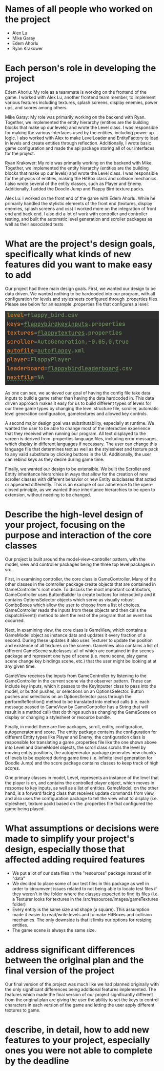 # Names of all people who worked on the project
  * Alex Lu
  * Mike Garay
  * Edem Ahorlu
  * Ryan Krakower

# Each person's role in developing the project

Edem Ahorlu: 
My role as a teammate is working on the frontend of the game.
I worked with Alex Lu, another frontend team member, to implement
various features including textures, splash screens, display enemies,
power ups, and scores among others.

Mike Garay:
My role was primarily working on the backend with Ryan.
Together, we implemented the entity hierarchy (entities are the building blocks
that make up our levels) and wrote the Level class. 
I was responsible for making the various interfaces used by the entities,
including power-up logic. I also worked with Alex to make LevelLoader and EntityFactory
to load in levels and create entities through reflection. Additionally,
I wrote basic game configuration and made the api package storing all of our interfaces for
the project.

Ryan Krakower:
My role was primarily working on the backend with Mike.
Together, we implemented the entity hierarchy (entities are the building blocks
that make up our levels) and wrote the Level class. 
I was responsible for the physics of entities, making the HitBox class and collision mechanics. 
I also wrote several of the entity classes, such as Player and Enemy. 
Additionally, I added the Doodle Jump and Flappy Bird texture packs.

Alex Lu: 
I worked on the front end of the game with Edem Ahorlu. While he primarily
handled the stylistic elements of the front end (textures, display enemies,
splash screens and css) I worked more on the integration of front end and back
end. I also did a lot of work with controller and controller testing, and built 
the automatic level generation and scroller packages as well as their associated tests


# What are the project's design goals, specifically what kinds of new features did you want to make easy to add

Our project had three main design goals. First, we wanted our design to be data driven. We wanted
nothing to be hardcoded into our program, with all configuration for levels and stylesheets 
configured through .properties files. Please see below for an example .properties file that 
configures a level:

![hello](propertiesshot.png)

As one can see, we achieved our goal of having the config file take data inputs to build
a game rather than having the data hardcoded in. This data driven approach makes it easy
for us to build different types of levels for our three game types by changing the level structure 
file, scroller, automatic level generation configuration, gametextures and allowed key controls.

A second major design goal was substitutability, especially at runtime. We wanted the user to be 
able to change most of the interactive experience that they received when running our program.
All text displayed to the screen is derived from .properties language files, including error
messages, which display in different languages if necessary. The user can change this language file
that determines text as well as the stylesheet and texture pack to any valid substitute by clicking
buttons in the UI. Additionally, the user can rebind keys as they desire during game time.

Finally, we wanted our design to be extensible. We built the Scroller and Entity inheritance
hierarchies in ways that allow for the creation of new scroller classes with different behavior
or new Entity subclasses that acted or appeared differently. This is an example of our adherence 
to the open-closed principle, as we wanted those inheritance hierarchies to be open to 
extension, without needing to be changed.

# Describe the high-level design of your project, focusing on the purpose and interaction of the core classes

Our project is built around the model-view-controller pattern, with the model, view and 
controller packages being the three top level packages in src. 

First, in examining controller, the core class is GameController. Many of the other classes
in the controller package create objects that are contained in GameController's root node. 
To discuss the most important contributors, GameController uses ButtonBuilder to create buttons
for interactivity and it contains OptionsSelector objects which serve as visually robust ComboBoxes
which allow the user to choose from a list of choices. GameController reads the inputs from these
objects and then calls the dispatchEvent() method to alert the rest of the program that an event
has occurred.

Next, in examining view, the core class is GameView, which contains a GameModel object as instance
data and updates it every fraction of a second. During these updates it also uses Texturer to update
the position and existence of all textures on the screen. GameView also contains a list of different 
GameScene subclasses, all of which are contained in the scenes package and represent one type of
scene (i.e. menu scene, play game scene change key bindings scene, etc.) that the user might be
looking at at any given time. 

GameView receives the inputs from GameController by listening to the GameController in the current 
scene via the observer pattern. These can include key inputs, which it passes to the KeyInputter 
class to pass into the model, or button pushes, or selections on an OptionsSelector. Button pushes 
and selections on an OptionsSelector pass through the performReflection() method to be translated 
into method calls (i.e. each message passed to GameView by GameController has a String that will
result in a method call) that do things such as changing the GameScene on display or changing a
stylesheet or resource bundle.

Finally, in model there are five packages, scroll, entity, configuration, autogenerator and score.
The entity package contains the configuration for different Entity types like Player and Enemy, the
configuration class is responsible for translating a game .properties file like the one shown above 
into Level and GameModel objects, the scroll class scrolls the level by moving entity positions, 
the autogenerator package generates new chunks of levels to be explored during game time (i.e. 
infinite level generation for Doodle Jump) and the score package contains classes to keep track of 
high scores.

One primary classes in model, Level, represents an instance of the level that the player is on, 
and contains the controlled player object, which moves in response to key inputs, as well as a list
of entities. GameModel, on the other hand, is a forward facing class that receives update commands
from view, and also uses the configuration package to tell the view what to display (i.e. 
stylesheet, texture pack) based on the .properties file that configured the game being played.

# What assumptions or decisions were made to simplify your project's design, especially those that affected adding required features
   * We put a lot of our data files in the "resources" package instead of in "data"
   * We decided to place some of our test files in this package as well in order to circumvent issues
  related to not being able to locate test files if they weren't in the folder where the classes
  expected to find its files (i.e. a Texturer looks for textures in the 
  /src/resources/images/gameTextures folder)
   * Every entity is the same size and shape (a square). This assumption made it easier to 
  read/write levels and to make HitBoxes and collision mechanics. 
  The only downside is that it limits our options for resizing entities.
  * The game scene is always the same size.


# address significant differences between the original plan and the final version of the project
Our final version of the project was much like we had planned originally with the only significant differences
being additional features implemented. The features which made the final version of our project significantly
different from the original plan are giving the user the ability to set the keys to control characters in each version
of the game and letting the user apply different textures to game.




# describe, in detail, how to add new features to your project, especially ones you were not able to complete by the deadline